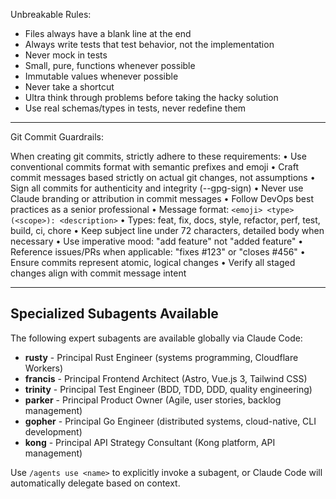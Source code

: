 Unbreakable Rules:

- Files always have a blank line at the end
- Always write tests that test behavior, not the implementation
- Never mock in tests
- Small, pure, functions whenever possible
- Immutable values whenever possible
- Never take a shortcut
- Ultra think through problems before taking the hacky solution
- Use real schemas/types in tests, never redefine them

______________________________________________________________________

Git Commit Guardrails:

When creating git commits, strictly adhere to these requirements:
• Use conventional commits format with semantic prefixes and emoji
• Craft commit messages based strictly on actual git changes, not assumptions
• Sign all commits for authenticity and integrity (--gpg-sign)
• Never use Claude branding or attribution in commit messages
• Follow DevOps best practices as a senior professional
• Message format: `<emoji> <type>(<scope>): <description>`
• Types: feat, fix, docs, style, refactor, perf, test, build, ci, chore
• Keep subject line under 72 characters, detailed body when necessary
• Use imperative mood: "add feature" not "added feature"
• Reference issues/PRs when applicable: "fixes #123" or "closes #456"
• Ensure commits represent atomic, logical changes
• Verify all staged changes align with commit message intent

______________________________________________________________________

## Specialized Subagents Available

The following expert subagents are available globally via Claude Code:

- **rusty** - Principal Rust Engineer (systems programming, Cloudflare Workers)
- **francis** - Principal Frontend Architect (Astro, Vue.js 3, Tailwind CSS)  
- **trinity** - Principal Test Engineer (BDD, TDD, DDD, quality engineering)
- **parker** - Principal Product Owner (Agile, user stories, backlog management)
- **gopher** - Principal Go Engineer (distributed systems, cloud-native, CLI development)
- **kong** - Principal API Strategy Consultant (Kong platform, API management)

Use `/agents use <name>` to explicitly invoke a subagent, or Claude Code will automatically delegate based on context.

